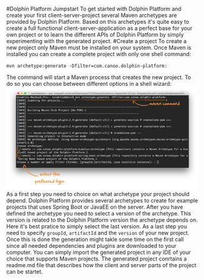 #Dolphin Platform Jumpstart
To get started with Dolphin Platform and create your first client-server-project several Maven archetypes are provided by Dolphin Platform. Based on this archetypes it's quite easy to create a full functional client-server-application as a perfect base for your own project or to learn the different APIs of Dolphin Platform by simply experimenting with the generated project.
#Create a project
 To create a new project only Maven must be installed on your system. Once Maven is installed you can create a complete project with only one shell command:
 ```shell
 mvn archetype:generate -Dfilter=com.canoo.dolphin-platform:
 ```
 The command will start a Maven process that creates the new project. To do so you can choose between different options in a shell wizard:
 ![The shell wizard](jumpstart.png)
As a first step you need to choice on what archetype your project should depend. Dolphin Platform provides several archetypes to create for example projects that uses Spring Boot or JavaEE on the server. After you have defined the archetype you need to select a version of the archetype. This version is related to the Dolphin Platform version the archetype depends on. Here it's best pratice to simply select the last version. As a last step you need to specify ``` groupId ```, ``` artifactId ``` and the ``` version ``` of your new project. Once this is done the generation might takle some time on the first call since all needed dependencies and plugins are downloaded to your computer. You can simply import the generated project in any IDE of your choice that supports Maven projects. The generated project conrtains a readme.md file that describes how the client and server parts of the project can be startet.
